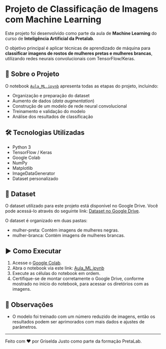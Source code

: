 
# Projeto de Classificação de Imagens com Machine Learning

Este projeto foi desenvolvido como parte da aula de **Machine Learning** do curso de **Inteligência Artificial da Pretalab**.

O objetivo principal é aplicar técnicas de aprendizado de máquina para **classificar imagens de rostos de mulheres pretas e mulheres brancas**, utilizando redes neurais convolucionais com TensorFlow/Keras.

## 📁 Sobre o Projeto

O notebook [`Aula_ML.ipynb`](https://github.com/GriseldaJusto/Projeto_ML/blob/main/Aula_ML.ipynb) apresenta todas as etapas do projeto, incluindo:

- Organização e preparação do dataset
- Aumento de dados (*data augmentation*)
- Construção de um modelo de rede neural convolucional
- Treinamento e validação do modelo
- Análise dos resultados de classificação

## 🛠️ Tecnologias Utilizadas

- Python 3
- TensorFlow / Keras
- Google Colab
- NumPy
- Matplotlib
- ImageDataGenerator
- Dataset personalizado

## 📂 Dataset
O dataset utilizado para este projeto está disponível no Google Drive. Você pode acessá-lo através do seguinte link:
[Dataset no Google Drive](https://drive.google.com/drive/folders/1mOOMgLRXGoB0yo-X1IahL48pjtGVff2T?usp=sharing).

O dataset é organizado em duas pastas:
- mulher-preta: Contém imagens de mulheres negras.
- mulher-branca: Contém imagens de mulheres brancas.

## ▶️ Como Executar

1. Acesse o [Google Colab](https://colab.research.google.com/).
2. Abra o notebook via este link: [Aula_ML.ipynb](https://github.com/GriseldaJusto/Projeto_ML/blob/main/Aula_ML.ipynb)
3. Execute as células do notebook em ordem.
4. Certifique-se de montar corretamente o Google Drive, conforme mostrado no início do notebook, para acessar os diretórios com as imagens.

## 📌 Observações

- O modelo foi treinado com um número reduzido de imagens, então os resultados podem ser aprimorados com mais dados e ajustes de parâmetros.

---


Feito com ❤️ por Griselda Justo como parte da formação PretaLab.
